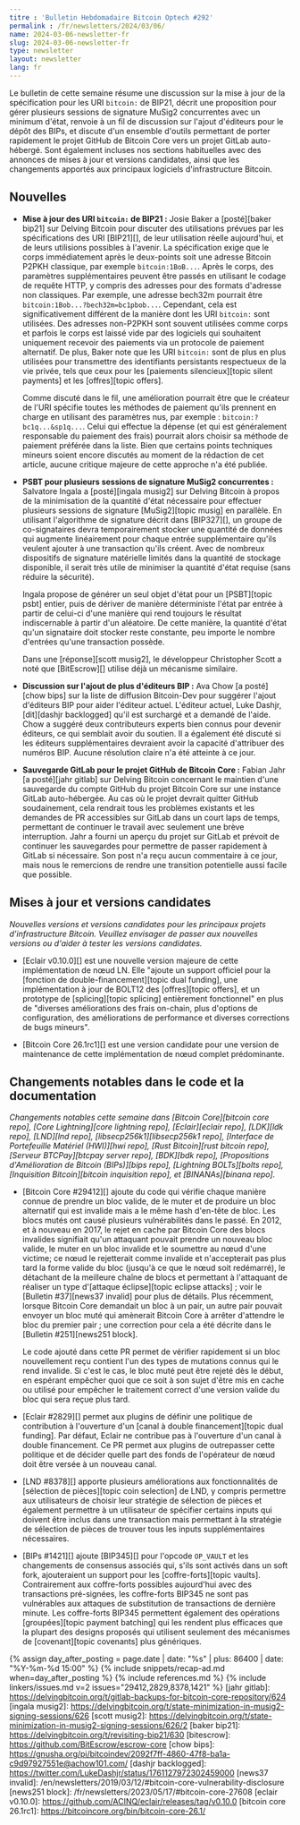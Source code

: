 ```yaml
---
titre : 'Bulletin Hebdomadaire Bitcoin Optech #292'
permalink : /fr/newsletters/2024/03/06/
name: 2024-03-06-newsletter-fr
slug: 2024-03-06-newsletter-fr
type: newsletter
layout: newsletter
lang: fr
---
```

Le bulletin de cette semaine résume une discussion sur la mise à jour de la spécification pour les
URI `bitcoin:` de BIP21, décrit une proposition pour gérer plusieurs sessions de signature MuSig2
concurrentes avec un minimum d'état, renvoie à un fil de discussion sur l'ajout d'éditeurs pour le
dépôt des BIPs, et discute d'un ensemble d'outils permettant de porter rapidement le projet GitHub
de Bitcoin Core vers un projet GitLab auto-hébergé. Sont également incluses nos sections habituelles avec
des annonces de mises à jour et versions candidates, ainsi que les changements
apportés aux principaux logiciels d'infrastructure Bitcoin.

## Nouvelles

- **Mise à jour des URI `bitcoin:` de BIP21 :** Josie Baker a [posté][baker bip21] sur Delving
  Bitcoin pour discuter des utilisations prévues par les spécifications des URI [BIP21][],
  de leur utilisation réelle aujourd'hui, et de leurs utilisions possibles à l'avenir. La
  spécification exige que le corps immédiatement après le deux-points soit une adresse Bitcoin P2PKH
  classique, par exemple `bitcoin:1BoB...`. Après le corps, des paramètres supplémentaires peuvent
  être passés en utilisant le codage de requête HTTP, y compris des adresses pour des formats
  d'adresse non classiques. Par exemple, une adresse bech32m pourrait être
  `bitcoin:1Bob...?bech32m=bc1pbob...`. Cependant, cela est significativement différent de la manière
  dont les URI `bitcoin:` sont utilisées. Des adresses non-P2PKH sont souvent utilisées comme corps et
  parfois le corps est laissé vide par des logiciels qui souhaitent uniquement recevoir des paiements
  via un protocole de paiement alternatif. De plus, Baker note que les URI `bitcoin:` sont de plus en
  plus utilisées pour transmettre des identifiants persistants respectueux de la vie privée, tels que
  ceux pour les [paiements silencieux][topic silent payments] et les [offres][topic offers].

     Comme discuté dans le fil, une amélioration pourrait être que le créateur de l'URI spécifie toutes
     les méthodes de paiement qu'ils prennent en charge en utilisant des paramètres nus, par exemple :
     `bitcoin:?bc1q...&sp1q...`. Celui qui effectue la dépense (et qui est généralement responsable du paiement des frais)
     pourrait alors choisir sa méthode de paiement préférée dans la liste. Bien que certains points
     techniques mineurs soient encore discutés au moment de la rédaction de cet article, aucune critique majeure de
     cette approche n'a été publiée.

- **PSBT pour plusieurs sessions de signature MuSig2 concurrentes :** Salvatore Ingala a
  [posté][ingala musig2] sur Delving Bitcoin à propos de la minimisation de la quantité d'état
  nécessaire pour effectuer plusieurs sessions de signature [MuSig2][topic musig] en parallèle. En
  utilisant l'algorithme de signature décrit dans [BIP327][], un groupe de co-signataires devra
  temporairement stocker une quantité de données qui augmente linéairement pour chaque entrée
  supplémentaire qu'ils veulent ajouter à une transaction qu'ils créent. Avec de nombreux dispositifs
  de signature matérielle limités dans la quantité de stockage disponible, il serait très utile de
  minimiser la quantité d'état requise (sans réduire la sécurité).

  Ingala propose de générer un seul objet d'état pour un [PSBT][topic psbt] entier, puis de dériver de
  manière déterministe l'état par entrée à partir de celui-ci d'une manière qui rend toujours le
  résultat indiscernable à partir d'un aléatoire. De cette manière, la quantité d'état qu'un signataire
  doit stocker reste constante, peu importe le nombre d'entrées qu'une transaction possède.

  Dans une [réponse][scott musig2], le développeur Christopher Scott a noté que [BitEscrow][] utilise
  déjà un mécanisme similaire.

- **Discussion sur l'ajout de plus d'éditeurs BIP :** Ava Chow [a posté][chow bips] sur la liste de
  diffusion Bitcoin-Dev pour suggérer l'ajout d'éditeurs BIP pour aider l'éditeur actuel. L'éditeur
  actuel, Luke Dashjr, [dit][dashjr backlogged] qu'il est surchargé et a demandé de l'aide. Chow a
  suggéré deux contributeurs experts bien connus pour devenir éditeurs, ce qui semblait avoir du
  soutien. Il a également été discuté si les éditeurs supplémentaires devraient avoir la capacité
  d'attribuer des numéros BIP. Aucune résolution claire n'a été atteinte à ce jour.

- **Sauvegarde GitLab pour le projet GitHub de Bitcoin Core :** Fabian Jahr [a posté][jahr gitlab]
  sur Delving Bitcoin concernant le maintien d'une sauvegarde du compte GitHub du projet Bitcoin Core
  sur une instance GitLab auto-hébergée. Au cas où le projet devrait quitter GitHub soudainement, cela
  rendrait tous les problèmes existants et les demandes de PR accessibles sur GitLab dans un court
  laps de temps, permettant de continuer le travail avec seulement une brève interruption. Jahr a
  fourni un aperçu du projet sur GitLab et prévoit de continuer les sauvegardes pour permettre de
  passer rapidement à GitLab si nécessaire. Son post n'a reçu aucun commentaire à ce jour, mais nous
  le remercions de rendre une transition potentielle aussi facile que possible.

## Mises à jour et versions candidates

*Nouvelles versions et versions candidates pour les principaux projets
d'infrastructure Bitcoin. Veuillez envisager de passer aux nouvelles
versions ou d'aider à tester les versions candidates.*

- [Eclair v0.10.0][] est une nouvelle version majeure de cette implémentation de nœud LN. Elle
  "ajoute un support officiel pour la [fonction de double-financement][topic dual funding], une
  implémentation à jour de BOLT12 des [offres][topic offers], et un prototype de [splicing][topic
  splicing] entièrement fonctionnel" en plus de "diverses améliorations des frais on-chain, plus
  d'options de configuration, des améliorations de performance et diverses corrections de bugs
  mineurs".

- [Bitcoin Core 26.1rc1][] est une version candidate pour une version de maintenance de cette
  implémentation de nœud complet prédominante.

## Changements notables dans le code et la documentation

_Changements notables cette semaine dans [Bitcoin Core][bitcoin core repo], [Core Lightning][core
lightning repo], [Eclair][eclair repo], [LDK][ldk repo], [LND][lnd repo],
[libsecp256k1][libsecp256k1 repo], [Interface de Portefeuille Matériel (HWI)][hwi repo], [Rust
Bitcoin][rust bitcoin repo], [Serveur BTCPay][btcpay server repo], [BDK][bdk repo], [Propositions
d'Amélioration de Bitcoin (BIPs)][bips repo], [Lightning BOLTs][bolts repo], [Inquisition
Bitcoin][bitcoin inquisition repo], et [BINANAs][binana repo]._

- [Bitcoin Core #29412][] ajoute du code qui vérifie chaque manière connue de prendre un bloc
  valide, de le muter et de produire un bloc alternatif qui est invalide mais a le même hash d'en-tête
  de bloc. Les blocs mutés ont causé plusieurs vulnérabilités dans le passé. En 2012, et à nouveau en
  2017, le rejet en cache par Bitcoin Core des blocs invalides signifiait qu'un attaquant pouvait
  prendre un nouveau bloc valide, le muter en un bloc invalide et le soumettre au nœud d'une victime;
  ce nœud le rejetterait comme invalide et n'accepterait pas plus tard la forme valide du bloc
  (jusqu'à ce que le nœud soit redémarré), le détachant de la meilleure chaîne de blocs et permettant
  à l'attaquant de réaliser un type d'[attaque éclipse][topic eclipse attacks] ; voir le [Bulletin
  #37][news37 invalid] pour plus de détails. Plus récemment, lorsque Bitcoin Core demandait un bloc à
  un pair, un autre pair pouvait envoyer un bloc muté qui amènerait Bitcoin Core à arrêter d'attendre
  le bloc du premier pair ; une correction pour cela a été décrite dans le [Bulletin #251][news251
  block].

     Le code ajouté dans cette PR permet de vérifier rapidement si un bloc nouvellement reçu contient
     l'un des types de mutations connus qui le rend invalide. Si c'est le cas, le bloc muté peut être
     rejeté dès le début, en espérant empêcher quoi que ce soit à son sujet d'être mis en cache ou
     utilisé pour empêcher le traitement correct d'une version valide du bloc qui sera reçue plus tard.

- [Eclair #2829][] permet aux plugins de définir une politique de contribution à l'ouverture d'un
  [canal à double financement][topic dual funding]. Par défaut, Eclair ne contribue pas à l'ouverture
  d'un canal à double financement. Ce PR permet aux plugins de outrepasser cette politique et de décider
  quelle part des fonds de l'opérateur de nœud doit être versée à un nouveau canal.

- [LND #8378][] apporte plusieurs améliorations aux fonctionnalités de [sélection de pièces][topic
  coin selection] de LND, y compris permettre aux utilisateurs de choisir leur stratégie de sélection
  de pièces et également permettre à un utilisateur de spécifier certains inputs qui doivent être
  inclus dans une transaction mais permettant à la stratégie de sélection de pièces de trouver tous
  les inputs supplémentaires nécessaires.

- [BIPs #1421][] ajoute [BIP345][] pour l'opcode `OP_VAULT` et les changements de consensus associés
  qui, s'ils sont activés dans un soft fork, ajouteraient un support pour les [coffre-forts][topic vaults].
  Contrairement aux coffre-forts possibles aujourd'hui avec des transactions pré-signées, les coffre-forts BIP345
  ne sont pas vulnérables aux attaques de substitution de transactions de dernière minute. Les coffre-forts
  BIP345 permettent également des opérations [groupées][topic payment batching] qui les rendent plus
  efficaces que la plupart des designs proposés qui utilisent seulement des mécanismes de
  [covenant][topic covenants] plus génériques.

{% assign day_after_posting = page.date | date: "%s" | plus: 86400 | date: "%Y-%m-%d 15:00" %}
{% include snippets/recap-ad.md when=day_after_posting %}
{% include references.md %}
{% include linkers/issues.md v=2 issues="29412,2829,8378,1421" %}
[jahr gitlab]: https://delvingbitcoin.org/t/gitlab-backups-for-bitcoin-core-repository/624
[ingala musig2]: https://delvingbitcoin.org/t/state-minimization-in-musig2-signing-sessions/626
[scott musig2]: https://delvingbitcoin.org/t/state-minimization-in-musig2-signing-sessions/626/2
[baker bip21]: https://delvingbitcoin.org/t/revisiting-bip21/630
[bitescrow]: https://github.com/BitEscrow/escrow-core
[chow bips]: https://gnusha.org/pi/bitcoindev/2092f7ff-4860-47f8-ba1a-c9d97927551e@achow101.com/
[dashjr backlogged]: https://twitter.com/LukeDashjr/status/1761127972302459000
[news37 invalid]: /en/newsletters/2019/03/12/#bitcoin-core-vulnerability-disclosure
[news251 block]: /fr/newsletters/2023/05/17/#bitcoin-core-27608
[eclair v0.10.0]: https://github.com/ACINQ/eclair/releases/tag/v0.10.0
[bitcoin core 26.1rc1]: https://bitcoincore.org/bin/bitcoin-core-26.1/
